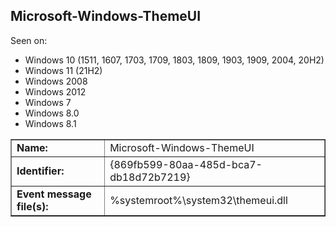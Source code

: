 ## Microsoft-Windows-ThemeUI

Seen on:
* Windows 10 (1511, 1607, 1703, 1709, 1803, 1809, 1903, 1909, 2004, 20H2)
* Windows 11 (21H2)
* Windows 2008
* Windows 2012
* Windows 7
* Windows 8.0
* Windows 8.1

<table border="1" class="docutils">
  <tbody>
    <tr>
      <td><b>Name:</b></td>
      <td>Microsoft-Windows-ThemeUI</td>
    </tr>
    <tr>
      <td><b>Identifier:</b></td>
      <td>{869fb599-80aa-485d-bca7-db18d72b7219}</td>
    </tr>
    <tr>
      <td><b>Event message file(s):</b></td>
      <td>%systemroot%\system32\themeui.dll</td>
    </tr>
  </tbody>
</table>

&nbsp;


